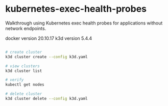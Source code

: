 # kubernetes-exec-health-probes

Walkthrough using Kubernetes exec health probes for applications without network endpoints.

docker version 20.10.17
k3d version 5.4.4

```bash

# create cluster
k3d cluster create --config k3d.yaml

# view clusters
k3d cluster list

# verify
kubectl get nodes

# delete cluster
k3d cluster delete --config k3d.yaml

```
